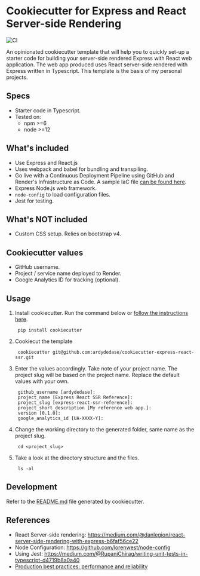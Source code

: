 # Cookiecutter for Express and React Server-side Rendering

![CI](https://github.com/ardydedase/node-react-ssr/workflows/CI/badge.svg?branch=master)

An opinionated cookiecutter template that will help you to quickly set-up a starter code for building your server-side rendered Express with React web application.
The web app produced uses React server-side rendered with Express written in Typescript. This template is the basis of my personal projects.

## Specs

- Starter code in Typescript.
- Tested on:
    - npm >=6
    - node >=12

## What's included
- Use Express and React.js
- Uses webpack and babel for bundling and transpiling.
- Go live with a Continuous Deployment Pipeline using GitHub and Render's Infrastructure as Code. A sample IaC file [can be found here]({{cookiecutter.project_slug}}/render.yaml).
- Express Node.js web framework.
- `node-config` to load configuration files.
- Jest for testing.


## What's NOT included
- Custom CSS setup. Relies on bootstrap v4.

## Cookiecutter values
- GitHub username.
- Project / service name deployed to Render.
- Google Analytics ID for tracking (optional).

## Usage
1. Install cookiecutter. Run the command below or [follow the instructions here](https://cookiecutter.readthedocs.io/en/1.7.2/installation.html).

        pip install cookiecutter

1. Cookiecut the template

        cookiecutter git@github.com:ardydedase/cookiecutter-express-react-ssr.git

1. Enter the values accordingly. Take note of your project name. The project slug will be based on the project name. Replace the default values with your own.

        github_username [ardydedase]:
        project_name [Express React SSR Reference]:
        project_slug [express-react-ssr-reference]:
        project_short_description [My reference web app.]:
        version [0.1.0]:
        google_analytics_id [UA-XXXX-Y]:

1. Change the working directory to the generated folder, same name as the project slug.

        cd <project_slug>

1. Take a look at the directory structure and the files.

        ls -al

## Development

Refer to the [README.md]({{cookiecutter.project_slug}}/README.md#run-locally) file generated by cookiecutter.


## References

- React Server-side rendering: https://medium.com/@danlegion/react-server-side-rendering-with-express-b6faf56ce22
- Node Configuration: https://github.com/lorenwest/node-config
- Using Jest: https://medium.com/@RupaniChirag/writing-unit-tests-in-typescript-d4719b8a0a40
- [Production best practices: performance and reliability](https://expressjs.com/en/advanced/best-practice-performance.html)
